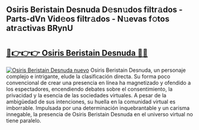 ## Osiris Beristain Desnuda D𝚎sn𝚞dos filtr𝚊dos - Parts-dVn Vid𝚎os filtr𝚊dos - N𝚞evas f𝚘tos atr𝚊ctivas BRynU

# <h2><a href="http://mb9ih8.tromn.icu/?c=Osiris+Beristain+Desnuda">🔗👉👉👉 Osiris Beristain Desnuda 🔗🔗</a></h2>

[![Osiris Beristain Desnuda nuevo](https://i.imgur.com/pEAQMta.gif)](http://mb9ih8.tromn.icu/?c=Osiris+Beristain+Desnuda)
Osiris Beristain Desnuda, un personaje complejo e intrigante, elude la clasificación directa. Su forma poco convencional de crear una presencia en línea ha magnetizado y ofendido a los espectadores, encendiendo debates sobre el consentimiento, la privacidad y la esencia de las sociedades virtuales. A pesar de la ambigüedad de sus intenciones, su huella en la comunidad virtual es imborrable. Impulsada por una determinación inquebrantable y un carisma innegable, la presencia de Osiris Beristain Desnuda en el universo virtual no tiene paralelo.
